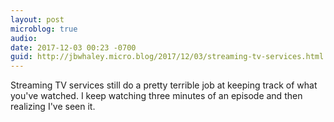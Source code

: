 ```yaml
---
layout: post
microblog: true
audio: 
date: 2017-12-03 00:23 -0700
guid: http://jbwhaley.micro.blog/2017/12/03/streaming-tv-services.html
---
```

Streaming TV services still do a pretty terrible job at keeping track of what you've watched. I keep watching three minutes of an episode and then realizing I've seen it.

